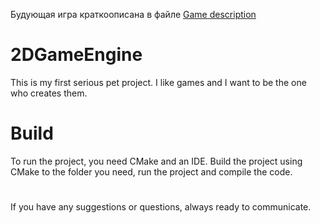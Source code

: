 Будующая игра краткоописана в файле [Game description](https://github.com/DarkVrat/2DGameEngine/blob/Game/Game%20description.pdf)

# 2DGameEngine

This is my first serious pet project. I like games and I want to be the one who creates them.

# Build
To run the project, you need CMake and an IDE.
Build the project using CMake to the folder you need, run the project and compile the code.

# 
If you have any suggestions or questions, always ready to communicate.
